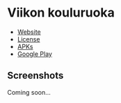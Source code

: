# Viikon kouluruoka

* [Website](https://eliasojala.me/sovellukset/viikon-kouluruoka/)
* [License](https://github.com/theel0ja/viikon-kouluruoka/blob/master/LICENSE)
* [APKs](https://github.com/theel0ja/viikon-kouluruoka/releases)
* [Google Play](https://play.google.com/store/apps/details?id=info.theel0ja.kouluruoka)

## Screenshots

Coming soon...
